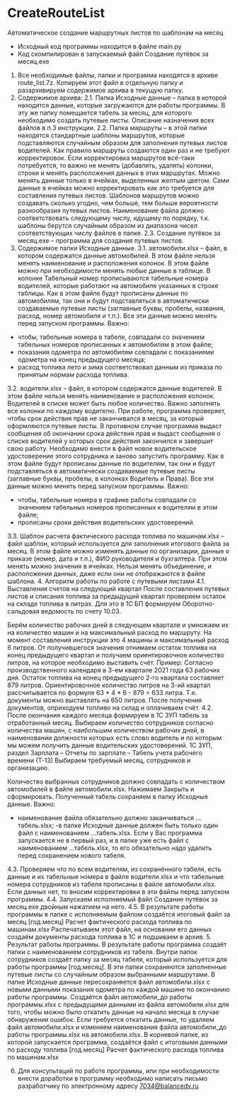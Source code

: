 # CreateRouteList
Автоматическое создание маршрутных листов по шаблонам на месяц

- Исходный код программы находится в файле main.py
- Код скомпилирован в запускаемый файл Создание путёвок за месяц.exe
1.	Все необходимые файлы, папки и программа находятся в архиве route_list.7z. Копируем этот файл в отдельную папку и разархивируем содержимое архива в текущую папку. 
2.	Содержимое архива:
2.1.	Папка Исходные данные – папка в которой находятся данные, которые загружаются для работы программы. В эту же папку помещается табель за месяц, для которого необходимо создать путевые листы. Описание назначения всех файлов в п.3 инструкции.
2.2.	Папка маршруты – в этой папки находятся стандартные шаблоны маршрутов, которые подставляются случайным образом для заполнения путевых листов водителей. Как правило маршруты создаются один раз и не требуют корректировок. Если корректировка маршрутов всё-таки потребуется, то важно не менять (добавлять, удалять) колонки, строки и менять расположения данных в этих маршрутах. Можно менять данные только в ячейках, выделенных желтым цветом. Сами данные в ячейках можно корректировать как это требуется для составления путевых листов. Шаблонов маршрутов можно создавать сколько угодно, чем больше, тем больше вероятности разнообразия путевых листов. Наименование файла должно соответствовать следующему числу, идущему по порядку, т.к. шаблоны берутся случайным образом из диапазона чисел соответствующих числу файлов в папке.
2.3.	 Создание путёвок за месяц.exe – программа для создания путевых листов.
3.	Содержимое папки Исходные данные.
3.1.	 автомобили.xlsx – файл, в котором содержатся данные автомобилей. В этом файле нельзя менять наименование и расположения колонок. В этом файле можно при необходимости менять любые данные в таблице. В колонке Табельный номер прописываются табельные номера водителей, которые работают на автомобиле указанных в строке таблицы.
Как в этом файле будут прописаны данные по автомобилям, так они и будут подставляться в автоматически создаваемые путевые листы (заглавные буквы, пробелы, названия, расход, номер автомобиля и т.п.). Все эти данные можно менять перед запуском программы. 
Важно:
- чтобы, табельные номера в табеле, совпадали со значением табельных номеров прописанных к автомобилям в этом файле;
- показания одометра по автомобилям совпадали с показаниями одометра на конец предыдущего месяца;
- расход топлива лето и зима соответствовал данным из приказа по принятым нормам расхода топлива.
 
3.2.	 водители.xlsx – файл, в котором содержатся данные водителей. В этом файле нельзя менять наименование и расположения колонок. Водителей в списке может быть любое количество. Важно заполнять все колонки по каждому водителю. При работе, программа проверяет, чтобы срок действия прав не заканчивался в месяц, за который оформляются путевые листы. В противном случае программа выдаст сообщения об окончании срока действия прав и выдаст сообщения о списке водителей у которых срок действия закончился и завершит свою работу. Необходимо внести в файл новое водительское удостоверение этого сотрудника и заново запустить программу.
Как в этом файле будут прописаны данные по водителям, так они и будут подставляться в автоматически создаваемые путевые листы (заглавные буквы, пробелы, в колонках Водитель и Права). Все эти данные можно менять перед запуском программы.
Важно:
- чтобы, табельные номера в графике работы совпадали со значением табельных номеров прописанных к водителям в этом файле;
- прописаны сроки действия водительских удостоверений.
 
3.3.	Шаблон расчета фактического расхода топлива по машинам.xlsx – файл шаблон, который используется для заполнения итогового файла за месяц. В этом файле можно изменять данные по организации, данные о приказе (номер, дата и т.п.), ФИО руководителя и бухгалтера. При этом менять можно значения в ячейках. Нельзя менять объединение, и расположения данных, даже если они не отображаются в файле шаблона.
4.	Алгоритм работы по работе с путевыми листами
4.1.	Выставления счетов на следующий квартал
После составления путевых листов и списания топлива за предыдущий квартал проверяем остаток на складе топлива в литрах. Для это в 1С БП формируем Оборотно-сальдовая ведомость по счету 10.03.
 
Берём количество рабочих дней в следующем квартале и умножаем их на количество машин и на максимальный расход по маршруту. На момент составления инструкции это 4 машины и максимальный расход 6 литров.
От получившегося значения отнимаем остаток топлива на конец предыдущего квартал и получаем ориентировочное количество литров, на которое необходимо выставить счёт.
Пример:
Согласно производственного календаря в 3-ем квартале 2021 года 63 рабочих дня. Остаток топлива на конец предыдущего 2-го квартала составляет 879 литров.
Ориентировочное количество литров на 3-ий квартал рассчитывается по формуле 63 * 4 * 6 - 879 = 633 литра. Т.е. документы можно выставлять на 650 литров.
После получения документов, оприходуем топливо на склад и оплачиваем счёт.
4.2.	После окончания каждого месяца формируем в 1С ЗУП табель за отработанный месяц. Выбираем количество сотрудников согласно количества машин, с наибольшим количеством рабочих дней, в наименовании должности которых есть слово водитель и по которым мы можем получить данные водительских удостоверений. 1С ЗУП, раздел Зарплата – Отчеты по зарплате – Табель учета рабочего времени (Т-13)
Выбираем требуемый месяц, сотрудников и организацию.
 
Количество выбранных сотрудников должно совпадать с количеством автомобилей в файле автомобили.xlsx.
Нажимаем Закрыть и сформировать.
Полученный табель сохраняем в папку Исходные данные. Важно: 
- наименование файла обязательно должно заканчиваться …табель.xlsx;
-в папке Исходные данные должен быть только один файл с наименованием …табель.xlsx. Если у Вас программа запускается не в первый раз, и в папке уже есть файл с наименованием …табель.xlsx, то его обязательно надо удалить перед сохранением нового табеля.
 

4.3.	Проверяем что по всем водителям, из сохранённого табеля, есть данные и их табельные номера в файле водители.xlsx и что табельные номера сотрудников из табеля прописаны в файле автомобили.xlsx. Если данных нет, то вносим корректировки в эти файлы перед запуском программы.
4.4.	Запускаем исполняемый файл Создание путёвок за месяц.exe двойным нажатием на него.
4.5.	В результате работы программы в папке с исполняемым файлом создаётся итоговый файл за месяц [год.месяц] Расчет фактического расхода топлива по машинам.xlsx
Распечатываем этот файл, на основании его данных создаём документы расхода топлива в 1С и подшиваем в архив.
5.	Результат работы программы.
В результате работы программа создаёт папки с наименованием сотрудников из табеля. Внутри папок сотрудников создаёт папку за месяц табеля, который используется для работы программы [год.месяц]. В эти папки сохраняются заполненные путевые листы со случайным образом выбранными маршрутами.
В папке Исходные данные пересохраняется файл автомобили.xlsx с новыми данными показания одометра по каждой машине по окончанию работы программы.
Создаётся файл автомобили_до работы программы.xlsx с предыдущими данными из файла автомобили.xlsx для того, чтобы можно было откатить данные на начало месяца в случае обнаружения ошибок. Если требуется откатить данные, то удаляем файл автомобили.xlsx и изменяем наименования файла автомобили_до работы программы.xlsx на автомобили.xlsx.
В корневой папке, из которой запускается программа, создаётся файл с итоговыми данными по расходу топлива [год.месяц] Расчет фактического расхода топлива по машинам.xlsx

6. Для консультаций по работе программы, или при необходимости внести доработки в программу необходимо написать письмо разработчику по электронному адресу 7034@balancedv.ru
